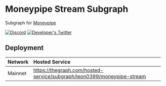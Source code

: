 # Moneypipe Stream Subgraph

Subgraph for [Moneypipe](https://moneypipe.xyz/)

[![Discord](https://img.shields.io/discord/966090258104062023?label=Discord&logo=discord)](https://discord.gg/YUtRKAqty2)
[![Developer's Twitter](https://img.shields.io/twitter/follow/leon0399?color=%231DA1F2&label=Developer%27s%20Twitter&logo=twitter)](https://twitter.com/leon0399)

## Deployment

| Network | Hosted Service |
| :------ | :------------- |
| Mainnet | https://thegraph.com/hosted-service/subgraph/leon0399/moneypipe-stream        |

